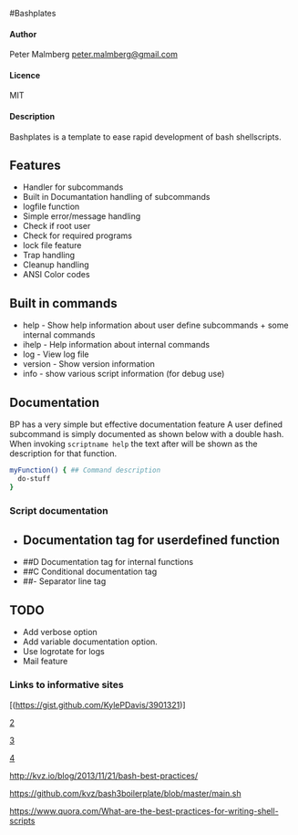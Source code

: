 
#Bashplates	

#### Author 
Peter Malmberg  <peter.malmberg@gmail.com>
#### Licence
MIT
#### Description
Bashplates is a template to ease rapid development of bash shellscripts.

## Features
- Handler for subcommands
- Built in Documantation handling of subcommands
- logfile function
- Simple error/message handling
- Check if root user
- Check for required programs
- lock file feature
- Trap handling
- Cleanup handling
- ANSI Color codes


## Built in commands
- help    - Show help information about user define subcommands + some internal commands
- ihelp   - Help information about internal commands
- log     - View log file
- version - Show version information
- info    - show various script information (for debug use)
 
## Documentation

BP has a very simple but effective documentation feature
A user defined subcommand is simply documented as shown below with a
double hash. When invoking `scriptname help` the text after will be
shown as the description for that function. 

```bash
myFunction() { ## Command description
  do-stuff
}
```

### Script documentation
- ##    Documentation tag for userdefined function
- ##D   Documentation tag for internal functions
- ##C   Conditional documentation tag
- ##-   Separator line tag


## TODO
- Add verbose option
- Add variable documentation option.
- Use logrotate for logs
- Mail feature


### Links to informative sites

[(https://gist.github.com/KylePDavis/3901321)]

[2](https://gist.github.com/KylePDavis/3f8c511838a36f2528d7)

[3](http://natelandau.com/boilerplate-shell-script-template/)

[4](http://linuxcommand.org/lc3_new_script.php)

http://kvz.io/blog/2013/11/21/bash-best-practices/

https://github.com/kvz/bash3boilerplate/blob/master/main.sh

https://www.quora.com/What-are-the-best-practices-for-writing-shell-scripts
